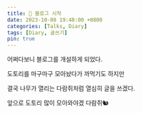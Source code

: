 ```yaml
---
title: 🥜 블로그 시작
date: 2023-10-08 19:48:00 +0800
categories: [Talks, Diary]
tags: [Diary, 글쓰기]
pin: true
---
```


어쩌다보니 블로그를 개설하게 되었다.

도토리를 마구마구 모아놨다가 까먹기도 하지만

결국 나무가 열리는 다람쥐처럼 열심히 글을 쓰겠다.

앞으로 도토리 많이 모아와야겠 다람쥐🐿️
